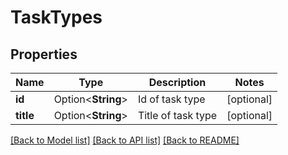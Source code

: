 # TaskTypes

## Properties

Name | Type | Description | Notes
------------ | ------------- | ------------- | -------------
**id** | Option<**String**> | Id of task type | [optional]
**title** | Option<**String**> | Title of task type | [optional]

[[Back to Model list]](../README.md#documentation-for-models) [[Back to API list]](../README.md#documentation-for-api-endpoints) [[Back to README]](../README.md)


